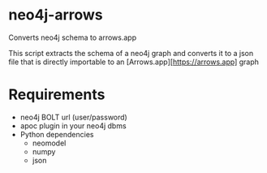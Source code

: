 # neo4j-arrows
Converts neo4j schema to arrows.app

This script extracts the schema of a neo4j graph and converts it to a json file that is directly importable to an [Arrows.app][https://arrows.app] graph

# Requirements
- neo4j BOLT url (user/password)
- apoc plugin in your neo4j dbms
- Python dependencies
  - neomodel
  - numpy
  - json
